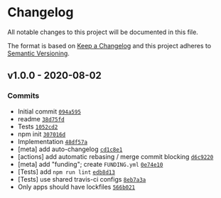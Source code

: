 # Changelog

All notable changes to this project will be documented in this file.

The format is based on [Keep a Changelog](https://keepachangelog.com/en/1.0.0/)
and this project adheres to [Semantic Versioning](https://semver.org/spec/v2.0.0.html).

## v1.0.0 - 2020-08-02

### Commits

- Initial commit [`094a595`](https://github.com/inspect-js/is-finalizationregistry/commit/094a59522ab29b1701ad2f1cb67ee01f1e68cae2)
- readme [`38d75fd`](https://github.com/inspect-js/is-finalizationregistry/commit/38d75fd9d38106b6a4d09bdb4ac5c5ca186c62de)
- Tests [`1052cd2`](https://github.com/inspect-js/is-finalizationregistry/commit/1052cd21bfa90e83e5fbf656ce67f3c038aa9336)
- npm init [`307016d`](https://github.com/inspect-js/is-finalizationregistry/commit/307016d5228e184a22a1ee2992f24ed208c3cec6)
- Implementation [`48df57a`](https://github.com/inspect-js/is-finalizationregistry/commit/48df57a25d3cde99f43a46fe458e878f79179520)
- [meta] add auto-changelog [`cd1c8e1`](https://github.com/inspect-js/is-finalizationregistry/commit/cd1c8e1f97a499a0ea7edc6e7afde3b522fb8329)
- [actions] add automatic rebasing / merge commit blocking [`d6c9220`](https://github.com/inspect-js/is-finalizationregistry/commit/d6c92207d7f76785dada19e09b937326dc3b499d)
- [meta] add "funding"; create `FUNDING.yml` [`0e74e10`](https://github.com/inspect-js/is-finalizationregistry/commit/0e74e10f3667b1f8c9ea2a7a3dba67b373a17902)
- [Tests] add `npm run lint` [`edb8d13`](https://github.com/inspect-js/is-finalizationregistry/commit/edb8d138a6350b0fb7f398657125c74f218c547f)
- [Tests] use shared travis-ci configs [`8eb7a3a`](https://github.com/inspect-js/is-finalizationregistry/commit/8eb7a3a0a45e5aab60edb385ddee2e7bd1e22d81)
- Only apps should have lockfiles [`566b021`](https://github.com/inspect-js/is-finalizationregistry/commit/566b021e66bc2325e12f88324174413348cb987d)
